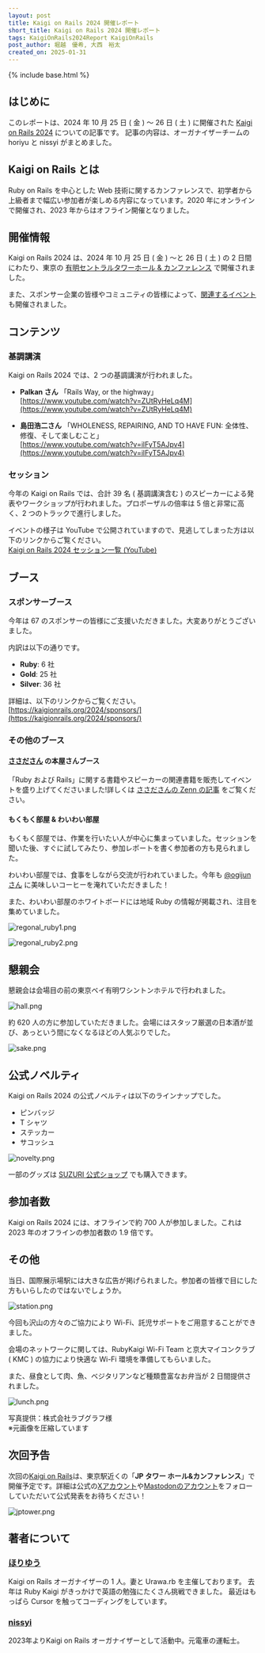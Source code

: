 ```yaml
---
layout: post
title: Kaigi on Rails 2024 開催レポート
short_title: Kaigi on Rails 2024 開催レポート
tags: KaigiOnRails2024Report KaigiOnRails
post_author: 堀越　優希, 大西　裕太
created_on: 2025-01-31
---
```

{% include base.html %}

## はじめに
このレポートは、2024 年 10 月 25 日 ( 金 ) 〜 26 日 ( 土 ) に開催された [Kaigi on Rails 2024](https://kaigionrails.org/2024/) についての記事です。
記事の内容は、オーガナイザーチームの horiyu と nissyi がまとめました。

## Kaigi on Rails とは
Ruby on Rails を中心とした Web 技術に関するカンファレンスで、初学者から上級者まで幅広い参加者が楽しめる内容になっています。2020 年にオンラインで開催され、2023 年からはオフライン開催となりました。

## 開催情報
Kaigi on Rails 2024 は、2024 年 10 月 25 日 ( 金 ) 〜と 26 日 ( 土 ) の 2 日間にわたり、東京の [有明セントラルタワーホール & カンファレンス](https://ariake-hall.jp/) で開催されました。

また、スポンサー企業の皆様やコミュニティの皆様によって、[関連するイベント](https://kaigionrails.org/2024/events/) も開催されました。

## コンテンツ

### 基調講演

Kaigi on Rails 2024 では、2 つの基調講演が行われました。

- **Palkan さん**
「Rails Way, or the highway」  
  [https://www.youtube.com/watch?v=ZUtRyHeLq4M](https://www.youtube.com/watch?v=ZUtRyHeLq4M)


- **島田浩二さん**
「WHOLENESS, REPAIRING, AND TO HAVE FUN: 全体性、修復、そして楽しむこと」  
  [https://www.youtube.com/watch?v=ilFyT5AJpv4](https://www.youtube.com/watch?v=ilFyT5AJpv4)

### セッション

今年の Kaigi on Rails では、合計 39 名 ( 基調講演含む ) のスピーカーによる発表やワークショップが行われました。プロポーザルの倍率は 5 倍と非常に高く、2 つのトラックで進行しました。

イベントの様子は YouTube で公開されていますので、見逃してしまった方は以下のリンクからご覧ください。  
[Kaigi on Rails 2024 セッション一覧 (YouTube)](https://www.youtube.com/watch?v=ZUtRyHeLq4M&list=PLiBdJz0juoHC9hBr_Cce38yX4ANimvLOK)

## ブース

### スポンサーブース
今年は 67 のスポンサーの皆様にご支援いただきました。大変ありがとうございました。

内訳は以下の通りです。
- **Ruby**: 6 社  
- **Gold**: 25 社
- **Silver**: 36 社

詳細は、以下のリンクからご覧ください。  
[https://kaigionrails.org/2024/sponsors/](https://kaigionrails.org/2024/sponsors/)

### その他のブース
#### [ささださん](https://x.com/_ko1) の本屋さんブース
「Ruby および Rails」に関する書籍やスピーカーの関連書籍を販売してイベントを盛り上げてくださいました!詳しくは [ささださんの Zenn の記事](https://zenn.dev/ko1/articles/bf47077f40d793) をご覧ください。

#### もくもく部屋 & わいわい部屋
もくもく部屋では、作業を行いたい人が中心に集まっていました。セッションを聞いた後、すぐに試してみたり、参加レポートを書く参加者の方も見られました。

わいわい部屋では、食事をしながら交流が行われていました。今年も [@ogijun さん](https://x.com/ogijun) に美味しいコーヒーを淹れていただきました！

また、わいわい部屋のホワイトボードには地域 Ruby の情報が掲載され、注目を集めていました。

![regonal_ruby1.png]({{base}}{{site.baseurl}}/images/0065-KaigiOnRails2024Report/regonal_ruby1.png)

![regonal_ruby2.png]({{base}}{{site.baseurl}}/images/0065-KaigiOnRails2024Report/regonal_ruby2.png)


## 懇親会

懇親会は会場目の前の東京ベイ有明ワシントンホテルで行われました。

![hall.png]({{base}}{{site.baseurl}}/images/0065-KaigiOnRails2024Report/hall.png)


約 620 人の方に参加していただきました。会場にはスタッフ厳選の日本酒が並び、あっという間になくなるほどの人気ぶりでした。


![sake.png]({{base}}{{site.baseurl}}/images/0065-KaigiOnRails2024Report/sake.png)


## 公式ノベルティ

Kaigi on Rails 2024 の公式ノベルティは以下のラインナップでした。
- ピンバッジ
- T シャツ
- ステッカー
- サコッシュ  

![novelty.png]({{base}}{{site.baseurl}}/images/0065-KaigiOnRails2024Report/novelty.png)

一部のグッズは [SUZURI 公式ショップ](https://suzuri.jp/kaigionrails) でも購入できます。

## 参加者数

Kaigi on Rails 2024 には、オフラインで約 700 人が参加しました。これは 2023 年のオフラインの参加者数の 1.9 倍です。

## その他
当日、国際展示場駅には大きな広告が掲げられました。参加者の皆様で目にした方もいらしたのではないでしょうか。

![station.png]({{base}}{{site.baseurl}}/images/0065-KaigiOnRails2024Report/station.png)


今回も沢山の方々のご協力により Wi-Fi、託児サポートをご用意することができました。

会場のネットワークに関しては、RubyKaigi Wi-Fi Team と京大マイコンクラブ ( KMC ) の協力により快適な Wi-Fi 環境を準備してもらいました。

また、昼食として肉、魚、ベジタリアンなど種類豊富なお弁当が 2 日間提供されました。

![lunch.png]({{base}}{{site.baseurl}}/images/0065-KaigiOnRails2024Report/lunch.png)  

写真提供：株式会社ラブグラフ様   
※元画像を圧縮しています

## 次回予告

次回の[Kaigi on Rails](https://kaigionrails.org/2025/)は、東京駅近くの「**JP タワー ホール&カンファレンス**」で開催予定です。詳細は公式の[Xアカウント](https://x.com/kaigionrails)や[Mastodonのアカウント](https://ruby.social/@kaigionrails)をフォローしていただいて公式発表をお待ちください！

![jptower.png]({{base}}{{site.baseurl}}/images/0065-KaigiOnRails2024Report/jptower.png)

## 著者について

### [ほりゆう](https://x.com/yuki82511988)

Kaigi on Rails オーガナイザーの 1 人。妻と Urawa.rb を主催しております。
去年は Ruby Kaigi がきっかけで英語の勉強にたくさん挑戦できました。
最近はもっぱら Cursor を触ってコーディングをしています。

### [nissyi](https://x.com/yuta_onishi_97)

2023年よりKaigi on Rails オーガナイザーとして活動中。元電車の運転士。
